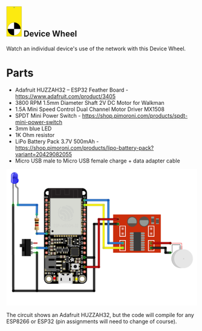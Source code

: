 ## <img src="DeviceWheel-icon.svg" height=80px> Device Wheel
Watch an individual device's use of the network with this Device Wheel.

# Parts
* Adafruit HUZZAH32 – ESP32 Feather Board - https://www.adafruit.com/product/3405
* 3800 RPM 1.5mm Diameter Shaft 2V DC Motor for Walkman
* 1.5A Mini Speed Control Dual Channel Motor Driver MX1508
* SPDT Mini Power Switch - https://shop.pimoroni.com/products/spdt-mini-power-switch
* 3mm blue LED
* 1K Ohm resistor
* LiPo Battery Pack 3.7V 500mAh - https://shop.pimoroni.com/products/lipo-battery-pack?variant=20429082055
* Micro USB male to Micro USB female charge + data adapter cable

<img src="DeviceWheel-circuit.png" width=600px>

The circuit shows an Adafruit HUZZAH32, but the code will compile for any ESP8266 or ESP32 (pin assignments will need to change of course).